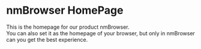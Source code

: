 # nmBrowser HomePage  
This is the homepage for our product nmBrowser.  
You can also set it as the homepage of your browser, but only in nmBrowser can you get the best experience. 
